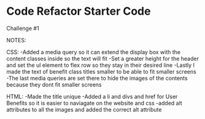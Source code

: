 # Code Refactor Starter Code
Challenge #1

NOTES:

CSS:
-Added a media query so it can extend the display box with the content classes inside so the text will fit
-Set a greater height for the header and set the ul element to flex row so they stay in their desired line
-Lastly I made the text of benefit class titles smaller to be able to fit smaller screens 
-The last media queries are set there to hide the images of the contents because they dont fit smaller screens

HTML:
-Made the title unique 
-Added a li and divs and href for User Benefits so it is easier to naviagate on the website and css
-added alt attributes to all the images and added the correct alt attribute

